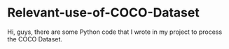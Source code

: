 # Relevant-use-of-COCO-Dataset
Hi, guys, there are some Python code that I wrote in my project to process the COCO Dataset.

